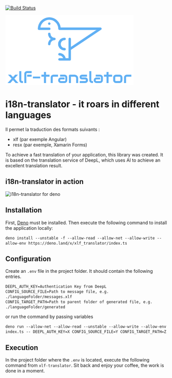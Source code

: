 [![Build Status](https://travis-ci.com/eltonmrk/xlf-translator.svg?branch=main)](https://travis-ci.com/eltonmrk/xlf-translator)

![i18n-translator for deno](images/logo.png?style=centerme)

# i18n-translator - it roars in different languages

Il permet la traduction des formats suivants :
* xlf (par exemple Angular)
* resx (par exemple, Xamarin Forms)

To achieve a fast translation of your application, this library was created. It is based on the translation service of DeepL, which uses AI to achieve an excellent translation result.

## i18n-translator in action

![i18n-translator for deno](images/screenrecording.gif)

## Installation

First, [Deno](https://deno.land) must be installed. Then execute the following command to install the application locally:
```
deno install --unstable -f --allow-read --allow-net --allow-write --allow-env https://deno.land/x/xlf_translator/index.ts
```
## Configuration

Create an `.env` file in the project folder. It should contain the following entries.

```
DEEPL_AUTH_KEY=Authentication Key from DeepL
CONFIG_SOURCE_FILE=Path to message file, e.g. ./languageFolder/messages.xlf
CONFIG_TARGET_PATH=Path to parent folder of generated file, e.g. ./languageFolder/generated
```
or run the command by passing variables 

```
deno run --allow-net --allow-read --unstable --allow-write --allow-env index.ts -- DEEPL_AUTH_KEY=X CONFIG_SOURCE_FILE=Y CONFIG_TARGET_PATH=Z
```

## Execution

In the project folder where the `.env` is located, execute the following command from `xlf-translator`. Sit back and enjoy your coffee, the work is done in a moment.
